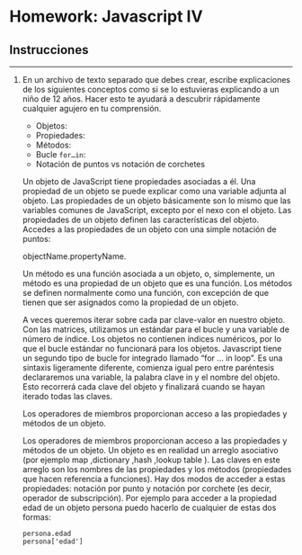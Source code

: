# Homework: Javascript IV

## Instrucciones
---
1. En un archivo de texto separado que debes crear, escribe explicaciones de los siguientes conceptos como si se lo estuvieras explicando a un niño de 12 años. Hacer esto te ayudará a descubrir rápidamente cualquier agujero en tu comprensión.

	* Objetos:
	* Propiedades:
	* Métodos:
	* Bucle `for…in`:
	* Notación de puntos vs notación de corchetes

	Un objeto de JavaScript tiene propiedades asociadas a él. Una propiedad de un objeto se puede explicar como una variable adjunta al objeto. Las propiedades de un objeto básicamente son lo mismo que las variables comunes de JavaScript, excepto por el nexo con el objeto. Las propiedades de un objeto definen las características del objeto. Accedes a las propiedades de un objeto con una simple notación de puntos:

     objectName.propertyName.


     Un método es una función asociada a un objeto, o, simplemente, un método es una propiedad de un objeto que es una función. Los métodos se definen normalmente como una función, con excepción de que tienen que ser asignados como la propiedad de un objeto.

     A veces queremos iterar sobre cada par clave-valor en nuestro objeto. Con las matrices, utilizamos un estándar para el bucle y una variable de número de índice. Los objetos no contienen índices numéricos, por lo que el bucle estándar no funcionará para los objetos. Javascript tiene un segundo tipo de bucle for integrado llamado “for … in loop”. Es una sintaxis ligeramente diferente, comienza igual pero entre paréntesis declararemos una variable, la palabra clave in y el nombre del objeto. Esto recorrerá cada clave del objeto y finalizará cuando se hayan iterado todas las claves.


     Los operadores de miembros proporcionan acceso a las propiedades y métodos de un objeto.


     Los operadores de miembros proporcionan acceso a las propiedades y métodos de un objeto.
     Un objeto es en realidad un arreglo asociativo (por ejemplo map ,dictionary ,hash ,lookup table ). Las claves en este arreglo son los nombres de las propiedades y los métodos (propiedades que hacen referencia a funciones). Hay dos modos de acceder a estas propiedades: notación por punto y notación por corchete (es decir, operador de subscripción). Por ejemplo para acceder a la propiedad edad de un objeto persona puedo hacerlo de cualquier de estas dos formas:

       persona.edad
       persona['edad']

	